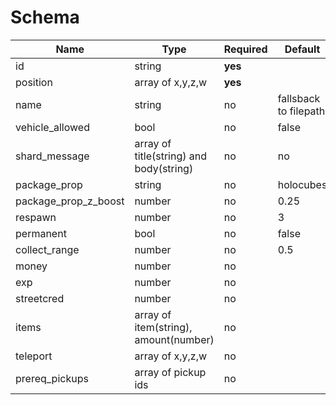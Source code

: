 
# Schema

|Name|Type|Required|Default|Comment|Implemented|
|-----------|----|----|--------|-------|-------|
|id|string|**yes**|||✅|
|position|array of x,y,z,w|**yes**|||✅|
|name|string|no|fallsback to filepath||✅|
|vehicle_allowed|bool|no|false|||
|shard_message|array of title(string) and body(string)|no|no|||
|package_prop|string|no|holocubes||✅|
|package_prop_z_boost|number|no|0.25||✅|
|respawn|number|no|3||✅|
|permanent|bool|no|false||✅|
|collect_range|number|no|0.5||✅|
|money|number|no||||
|exp|number|no||||
|streetcred|number|no||||
|items|array of item(string), amount(number)|no||||
|teleport|array of x,y,z,w|no||||
|prereq_pickups|array of pickup ids|no|||✅|